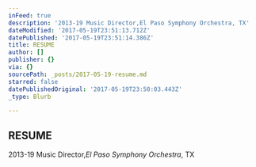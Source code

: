 ```yaml
---
inFeed: true
description: '2013-19 Music Director,El Paso Symphony Orchestra, TX'
dateModified: '2017-05-19T23:51:13.712Z'
datePublished: '2017-05-19T23:51:14.386Z'
title: RESUME
author: []
publisher: {}
via: {}
sourcePath: _posts/2017-05-19-resume.md
starred: false
datePublishedOriginal: '2017-05-19T23:50:03.443Z'
_type: Blurb

---
```

## RESUME

2013-19 Music Director,_El Paso Symphony Orchestra_, TX